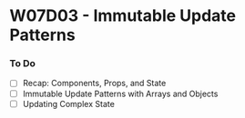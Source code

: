 # W07D03 - Immutable Update Patterns

### To Do

- [ ] Recap: Components, Props, and State
- [ ] Immutable Update Patterns with Arrays and Objects
- [ ] Updating Complex State

